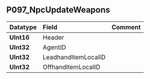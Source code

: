 ## P097\_NpcUpdateWeapons ##
| **Datatype** | **Field** | **Comment** |
|:-------------|:----------|:------------|
| **UInt16**   | Header    |             |
| **UInt32**   | AgentID   |             |
| **UInt32**   | LeadhandItemLocalID |             |
| **UInt32**   | OffhandItemLocalID |             |